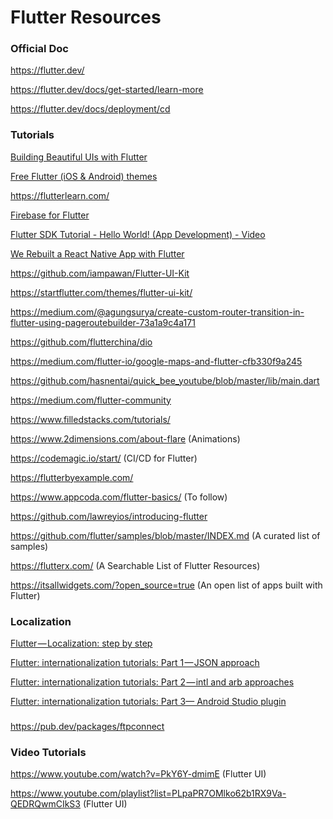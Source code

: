 # Flutter Resources

### Official Doc

https://flutter.dev/

https://flutter.dev/docs/get-started/learn-more

https://flutter.dev/docs/deployment/cd

### Tutorials

[Building Beautiful UIs with Flutter]( Flutterhttps://codelabs.developers.google.com/codelabs/flutter/#0)

[Free Flutter (iOS & Android) themes](https://startflutter.com/)

https://flutterlearn.com/

[Firebase for Flutter](https://codelabs.developers.google.com/codelabs/flutter-firebase/#0)

[Flutter SDK Tutorial - Hello World! (App Development) - Video](https://www.youtube.com/watch?v=CEPCGXQ7IQg)

[We Rebuilt a React Native App with Flutter](https://blog.geekyants.com/we-rebuilt-a-react-native-app-with-flutter-4160f0499a82)

https://github.com/iampawan/Flutter-UI-Kit

https://startflutter.com/themes/flutter-ui-kit/

https://medium.com/@agungsurya/create-custom-router-transition-in-flutter-using-pageroutebuilder-73a1a9c4a171

https://github.com/flutterchina/dio

https://medium.com/flutter-io/google-maps-and-flutter-cfb330f9a245

https://github.com/hasnentai/quick_bee_youtube/blob/master/lib/main.dart

https://medium.com/flutter-community

https://www.filledstacks.com/tutorials/

https://www.2dimensions.com/about-flare (Animations)

https://codemagic.io/start/ (CI/CD for Flutter)

https://flutterbyexample.com/

https://www.appcoda.com/flutter-basics/ (To follow)

https://github.com/lawreyios/introducing-flutter

https://github.com/flutter/samples/blob/master/INDEX.md (A curated list of samples)

https://flutterx.com/ (A Searchable List of Flutter Resources)

https://itsallwidgets.com/?open_source=true (An open list of apps built with Flutter)

### Localization

[Flutter — Localization: step by step](https://proandroiddev.com/flutter-localization-step-by-step-30f95d06018d)

[Flutter: internationalization tutorials: Part 1 — JSON approach](https://medium.com/@datvt9312/flutter-internationalization-tutorials-d8f0f711e7f)

[Flutter: internationalization tutorials: Part 2 — intl and arb approaches](https://medium.com/@datvt9312/flutter-internationalization-tutorials-part-2-intl-package-approach-and-as-plugin-approach-b0aabdb254d8)

[Flutter: internationalization tutorials: Part 3— Android Studio plugin](https://medium.com/@datvt9312/flutter-internationalization-tutorials-part-3-android-studio-plugin-8604e2dc90f0)

###

https://pub.dev/packages/ftpconnect

### Video Tutorials

https://www.youtube.com/watch?v=PkY6Y-dmimE (Flutter UI)

https://www.youtube.com/playlist?list=PLpaPR7OMlko62b1RX9Va-QEDRQwmCIkS3 (Flutter UI)
